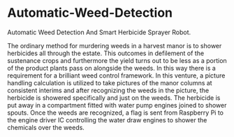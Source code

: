 # Automatic-Weed-Detection
Automatic Weed Detection And Smart Herbicide Sprayer Robot.

The ordinary method for murdering weeds in a harvest manor is to shower herbicides all through the estate. This outcomes in defilement of the sustenance crops and furthermore the yield turns out to be less as a portion of the product plants pass on alongside the weeds. In this way there is a requirement for a brilliant weed control framework. In this venture, a picture handling calculation is utilized to take pictures of the manor columns at consistent interims and after recognizing the weeds in the picture, the herbicide is showered specifically and just on the weeds. The herbicide is put away in a compartment fitted with water pump engines joined to shower spouts. Once the weeds are recognized, a flag is sent from Raspberry Pi to the engine driver IC controlling the water draw engines to shower the chemicals over the weeds.
